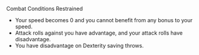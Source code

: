 Combat
Conditions
Restrained
<ul>
  <li>Your speed becomes 0 and you cannot benefit from any bonus to your speed.</li>
  <li>Attack rolls against you have advantage, and your attack rolls have disadvantage.</li>
  <li>You have disadvantage on Dexterity saving throws.</li>
</ul>
